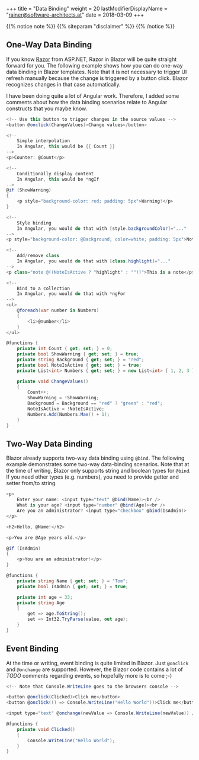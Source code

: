 +++
title = "Data Binding"
weight = 20
lastModifierDisplayName = "rainer@software-architects.at"
date = 2018-03-09
+++

{{% notice note %}}
{{% siteparam "disclaimer" %}}
{{% /notice %}}

## One-Way Data Binding

If you know [Razor](https://docs.microsoft.com/en-us/aspnet/core/mvc/views/razor) from ASP.NET, Razor in Blazor will be quite straight forward for you. The following example shows how you can do one-way data binding in Blazor templates. Note that it is not necessary to trigger UI refresh manually because the change is triggered by a button click. Blazor recognizes changes in that case automatically.

I have been doing quite a lot of Angular work. Therefore, I added some comments about how the data binding scenarios relate to Angular constructs that you maybe know.

```cs
<!-- Use this button to trigger changes in the source values -->
<button @onclick(ChangeValues)>Change values</button>

<!-- 
    Simple interpolation
    In Angular, this would be {{ Count }}
-->
<p>Counter: @Count</p>

<!-- 
    Conditionally display content 
    In Angular, this would be *ngIf
-->
@if (ShowWarning)
{
    <p style="background-color: red; padding: 5px">Warning!</p>
}

<!--
    Style binding
    In Angular, you would do that with [style.backgroundColor]="..."
-->
<p style="background-color: @Background; color=white; padding: 5px">Notification</p>

<!--
    Add/remove class
    In Angular, you would do that with [class.highlight]="..."
-->
<p class="note @((NoteIsActive ? "highlight" : ""))">This is a note</p>

<!--
    Bind to a collection 
    In Angular, you would do that with *ngFor
-->
<ul>
    @foreach(var number in Numbers)
    {
        <li>@number</li>
    }
</ul>

@functions {
    private int Count { get; set; } = 0;
    private bool ShowWarning { get; set; } = true;
    private string Background { get; set; } = "red";
    private bool NoteIsActive { get; set; } = true;
    private List<int> Numbers { get; set; } = new List<int> { 1, 2, 3 };

    private void ChangeValues()
    {
        Count++;
        ShowWarning = !ShowWarning;
        Background = Background == "red" ? "green" : "red";
        NoteIsActive = !NoteIsActive;
        Numbers.Add(Numbers.Max() + 1);
    }
}
```

## Two-Way Data Binding

Blazor already supports two-way data binding using `@bind`. The following example demonstrates some two-way data-binding scenarios. Note that at the time of writing, Blazor only supports string and boolean types for `@bind`. If you need other types (e.g. numbers), you need to provide getter and setter from/to string.

```cs
<p>
    Enter your name: <input type="text" @bind(Name)><br />
    What is your age? <input type="number" @bind(Age)><br />
    Are you an administrator? <input type="checkbox" @bind(IsAdmin)>
</p>

<h2>Hello, @Name!</h2>

<p>You are @Age years old.</p>

@if (IsAdmin)
{
    <p>You are an administrator!</p>
}

@functions {
    private string Name { get; set; } = "Tom";
    private bool IsAdmin { get; set; } = true;

    private int age = 33;
    private string Age
    {
        get => age.ToString();
        set => Int32.TryParse(value, out age);
    }
}
```

## Event Binding

At the time or writing, event binding is quite limited in Blazor. Just `@onclick` and `@onchange` are supported. However, the Blazor code contains a lot of *TODO* comments regarding events, so hopefully more is to come ;-)

```cs
<!-- Note that Console.WriteLine goes to the browsers console -->

<button @onclick(Clicked)>Click me</button>
<button @onclick(() => Console.WriteLine("Hello World"))>Click me</button>

<input type="text" @onchange(newValue => Console.WriteLine(newValue)) />

@functions {
    private void Clicked()
    {
        Console.WriteLine("Hello World");
    }
}
```
